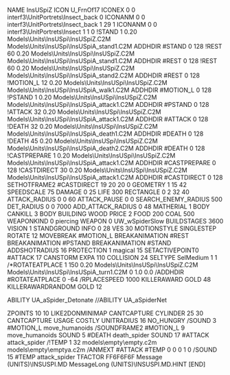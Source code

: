 NAME InsUSpiZ
ICON U_FrnOf17
ICONEX 0 0 interf3\UnitPortrets\Insect_back 0
ICONANM 0 0 interf3\UnitPortrets\Insect_back 1 29 1
ICONANM 0 0 interf3\UnitPortrets\Insect 1 1 0
!STAND          1 0.20 Models\Units\InsUSpi\InsUSpiZ.C2M Models\Units\InsUSpi\InsUSpiA_stand1.C2M
ADDHDIR #STAND 0 128
!REST          60 0.20 Models\Units\InsUSpi\InsUSpiZ.C2M Models\Units\InsUSpi\InsUSpiA_stand1.C2M
ADDHDIR #REST 0 128
!REST          60 0.20 Models\Units\InsUSpi\InsUSpiZ.C2M Models\Units\InsUSpi\InsUSpiA_stand2.C2M
ADDHDIR #REST 0 128
!MOTION_L      12 0.20 Models\Units\InsUSpi\InsUSpiZ.C2M Models\Units\InsUSpi\InsUSpiA_walk1.C2M
ADDHDIR #MOTION_L 0 128
!PSTAND        1  0.20 Models\Units\InsUSpi\InsUSpiZ.C2M Models\Units\InsUSpi\InsUSpiA_attack1.C2M
ADDHDIR #PSTAND 0 128 
!ATTACK        32 0.20 Models\Units\InsUSpi\InsUSpiZ.C2M Models\Units\InsUSpi\InsUSpiA_attack1.C2M
ADDHDIR #ATTACK 0 128
!DEATH         32 0.20 Models\Units\InsUSpi\InsUSpiZ.C2M Models\Units\InsUSpi\InsUSpiA_death1.C2M
ADDHDIR #DEATH 0 128
!DEATH         45 0.20 Models\Units\InsUSpi\InsUSpiZ.C2M Models\Units\InsUSpi\InsUSpiA_death2.C2M
ADDHDIR #DEATH 0 128
!CASTPREPARE  1 0.20 Models\Units\InsUSpi\InsUSpiZ.C2M Models\Units\InsUSpi\InsUSpiA_attack1.C2M
ADDHDIR #CASTPREPARE 0 128
!CASTDIRECT   30 0.20 Models\Units\InsUSpi\InsUSpiZ.C2M Models\Units\InsUSpi\InsUSpiA_attack1.C2M
ADDHDIR #CASTDIRECT 0 128
SETHOTFRAME2 #CASTDIRECT 19 20 20 0
GEOMETRY 1 15 42
SPEEDSCALE 75
DAMAGE   0 25
LIFE     300
RECTANGLE 0 2 32 40
ATTACK_RADIUS 0 0 60
ATTACK_PAUSE 0 0
SEARCH_ENEMY_RADIUS 500
DET_RADIUS 0 0 7000
ADD_ATTACK_RADIUS 0 48
MATHERIAL 1 BODY
CANKILL 3 BODY BUILDING WOOD 
PRICE 2 FOOD 200 COAL 500
WEAPONKIND 0 piercing
WEAPON 0 UW_wSpiderSlow
BUILDSTAGES 3600
VISION 1
STANDGROUND
INFO 0 28
VES 30
MOTIONSTYLE SINGLESTEP
ROTATE 12
MOVEBREAK #MOTION_L
BREAKANIMATION #REST
BREAKANIMATION #PSTAND
BREAKANIMATION #STAND
ADDSHOTRADIUS 16
PROTECTION 1 magical 15
SETACTIVEPOINT0 #ATTACK 17
CANSTORM
EXPA 110
COLLISION 24
SELTYPE SelMedium 1 1
/*ROTATEATPLACE      1 150 0.20 Models\Units\InsUSpi\InsUSpiZ.C2M Models\Units\InsUSpi\InsUSpiA_turn1.C2M 0 1.0 0.0
/ADDHDIR #ROTATEATPLACE 0 -64
/RPLACESPEED         1000
KILLERAWARD             GOLD 48
KILLERAWARDRANDOM       GOLD 12

ABILITY UA_aSpider_Detonate
//ABILITY UA_aSpiderNet

ZPOINTS 10 10
LIKE2DONMINIMAP
CANTCAPTURE
CYLINDER 25 30
CANTCAPTURE
USAGE COSTLY
UNITRADIUS 16
NO_HUNGRY
/SOUND 3 #MOTION_L move_humanoids
/SOUNDFRAME2 #MOTION_L 9 move_humanoids
SOUND 5 #DEATH death_spider
SOUND 17 #ATTACK attack_spider
/!TEMP  1 32 models\empty\empty.c2m models\empty\emptya.c2m
/ANMEXT #ATTACK #TEMP 0 0 0 1 0
/SOUND 15 #TEMP attack_spider
TFACTOR FF6F6F6F
Message (UNITS)\INSUSPI.MD
MessageLong (UNITS)\INSUSPI.MD.HINT
[END]
